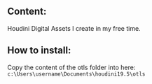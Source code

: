 ## Content:
Houdini Digital Assets I create in my free time.

## How to install:

Copy the content of the otls folder into here: `c:\Users\username\Documents\houdini19.5\otls`
